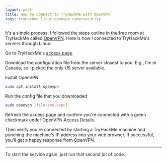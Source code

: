 ```yaml
---
layout: post
title: How to Connect to TryHackMe with OpenVPN
tags: tryhackme linux openvpn cybersecurity
---
```

It's a simple process. I followed the steps outline in the free room at TryHackMe called [OpenVPN](https://tryhackme.com/room/openvpn). Here is how I connected to TryHackMe's servers through Linux:

Go to TryHackMe's [access page](https://tryhackme.com/access). 

Download the configuration file from the server closest to you. E.g., I'm in Canada, so I picked the only US server available.

Install OpenVPN
```sh
sudo apt install openvpn
```

Run the config file that you downloaded
```sh
sudo openvpn [filename.ovpn]
```

Refresh the access page and confirm you're connected with a green checkmark under OpenVPN Access Details.

Then verify you're connected by starting a TryHackMe machine and punching the machine's IP address into your web browser. If successful, you'll get a happy response from OpenVPN.

---

To start the service again, just run that second bit of code.
